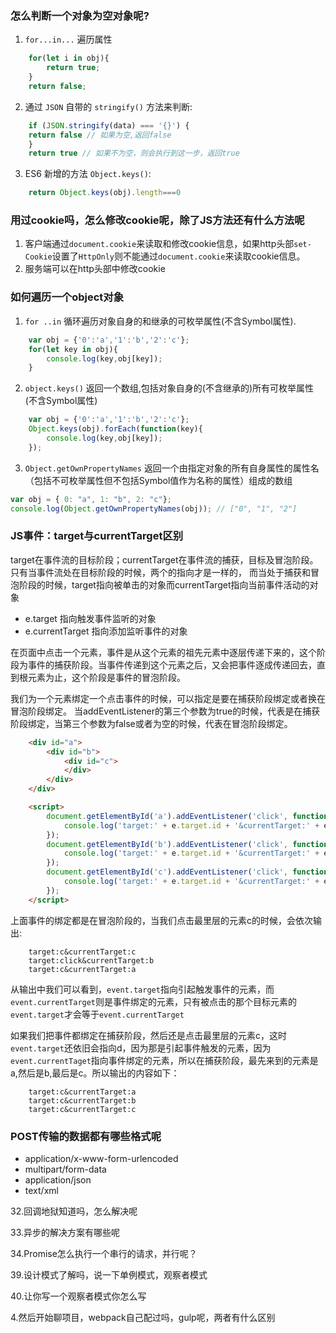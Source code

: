 ### 怎么判断一个对象为空对象呢?
1. `for...in...` 遍历属性
```javascript
    for(let i in obj){
        return true;
    }
    return false;
```
2. 通过 `JSON` 自带的 `stringify()` 方法来判断:
```javascript
    if (JSON.stringify(data) === '{}') {
    return false // 如果为空,返回false
    }
    return true // 如果不为空，则会执行到这一步，返回true
```
3. ES6 新增的方法 `Object.keys()`:
```javascript
    return Object.keys(obj).length===0 
```

### 用过cookie吗，怎么修改cookie呢，除了JS方法还有什么方法呢

1. 客户端通过`document.cookie`来读取和修改cookie信息，如果http头部`set-Cookie`设置了`HttpOnly`则不能通过`document.cookie`来读取cookie信息。
2. 服务端可以在http头部中修改cookie

### 如何遍历一个object对象
 
1. `for ..in`
循环遍历对象自身的和继承的可枚举属性(不含Symbol属性).
```javascript
    var obj = {'0':'a','1':'b','2':'c'};
    for(let key in obj){
        console.log(key,obj[key]);
    }
```
2. `object.keys()`
返回一个数组,包括对象自身的(不含继承的)所有可枚举属性(不含Symbol属性)
```javascript
    var obj = {'0':'a','1':'b','2':'c'};
    Object.keys(obj).forEach(function(key){
        console.log(key,obj[key]);
    });
```
3. `Object.getOwnPropertyNames`
返回一个由指定对象的所有自身属性的属性名（包括不可枚举属性但不包括Symbol值作为名称的属性）组成的数组
```javascript
var obj = { 0: "a", 1: "b", 2: "c"};
console.log(Object.getOwnPropertyNames(obj)); // ["0", "1", "2"]

```

### JS事件：target与currentTarget区别
target在事件流的目标阶段；currentTarget在事件流的捕获，目标及冒泡阶段。只有当事件流处在目标阶段的时候，两个的指向才是一样的， 而当处于捕获和冒泡阶段的时候，target指向被单击的对象而currentTarget指向当前事件活动的对象

- e.target 指向触发事件监听的对象
- e.currentTarget 指向添加监听事件的对象

在页面中点击一个元素，事件是从这个元素的祖先元素中逐层传递下来的，这个阶段为事件的捕获阶段。当事件传递到这个元素之后，又会把事件逐成传递回去，直到根元素为止，这个阶段是事件的冒泡阶段。

我们为一个元素绑定一个点击事件的时候，可以指定是要在捕获阶段绑定或者换在冒泡阶段绑定。 当addEventListener的第三个参数为true的时候，代表是在捕获阶段绑定，当第三个参数为false或者为空的时候，代表在冒泡阶段绑定。
```html
    <div id="a">
        <div id="b">
            <div id="c">
            </div>
        </div>
    </div>

    <script>
        document.getElementById('a').addEventListener('click', function(e) {
            console.log('target:' + e.target.id + '&currentTarget:' + e.currentTarget.id);
        });    
        document.getElementById('b').addEventListener('click', function(e) {
            console.log('target:' + e.target.id + '&currentTarget:' + e.currentTarget.id);
        });    
        document.getElementById('c').addEventListener('click', function(e) {
            console.log('target:' + e.target.id + '&currentTarget:' + e.currentTarget.id);
        });    
    </script>
```
上面事件的绑定都是在冒泡阶段的，当我们点击最里层的元素c的时候，会依次输出:
```
    target:c&currentTarget:c
    target:click&currentTarget:b
    target:c&currentTarget:a
```
从输出中我们可以看到，`event.target`指向引起触发事件的元素，而`event.currentTarget`则是事件绑定的元素，只有被点击的那个目标元素的`event.target`才会等于`event.currentTarget`

如果我们把事件都绑定在捕获阶段，然后还是点击最里层的元素c，这时`event.target`还依旧会指向d，因为那是引起事件触发的元素，因为`event.currentTaget`指向事件绑定的元素，所以在捕获阶段，最先来到的元素是a,然后是b,最后是c。所以输出的内容如下：
```
    target:c&currentTarget:a
    target:c&currentTarget:b
    target:c&currentTarget:c
```

### POST传输的数据都有哪些格式呢
- application/x-www-form-urlencoded
- multipart/form-data
- application/json
- text/xml


32.回调地狱知道吗，怎么解决呢

33.异步的解决方案有哪些呢

34.Promise怎么执行一个串行的请求，并行呢？

39.设计模式了解吗，说一下单例模式，观察者模式

40.让你写一个观察者模式你怎么写

4.然后开始聊项目，webpack自己配过吗，gulp呢，两者有什么区别